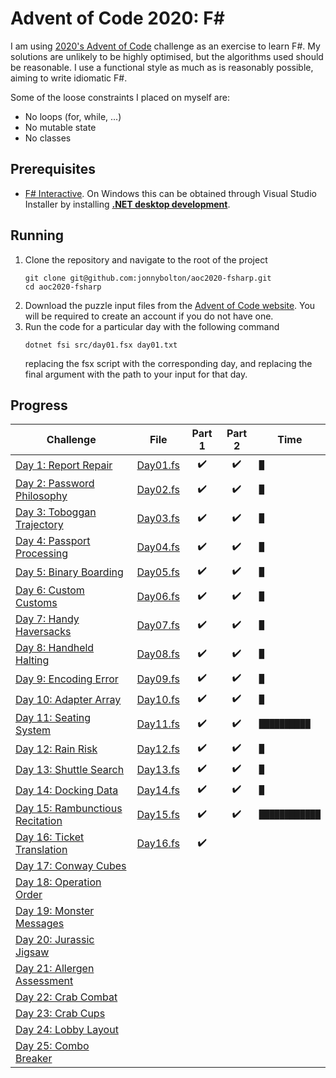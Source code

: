 # Advent of Code 2020: F# 
I am using [2020's Advent of Code](https://adventofcode.com/) challenge as an exercise to learn F#.
My solutions are unlikely to be highly optimised, but the algorithms used should be reasonable.
I use a functional style as much as is reasonably possible, aiming to write idiomatic F#.

Some of the loose constraints I placed on myself are:
- No loops (for, while, ...)
- No mutable state
- No classes

## Prerequisites
- [F# Interactive](https://docs.microsoft.com/en-us/dotnet/fsharp/tools/fsharp-interactive/). On Windows this can be obtained through Visual Studio Installer by installing [**.NET desktop development**](https://docs.microsoft.com/en-us/visualstudio/ide/fsharp-visual-studio?view=vs-2019).

## Running
1. Clone the repository and navigate to the root of the project
   ```
   git clone git@github.com:jonnybolton/aoc2020-fsharp.git
   cd aoc2020-fsharp
   ```
2. Download the puzzle input files from the [Advent of Code website](https://adventofcode.com/2020). You will be required to create an account if you do not have one.
3. Run the code for a particular day with the following command
   ```
   dotnet fsi src/day01.fsx day01.txt
   ```
   replacing the fsx script with the corresponding day, and replacing the final argument with the path to your input for that day.

## Progress
| Challenge                                                               | File                                | Part 1 | Part 2 | Time           |
|-------------------------------------------------------------------------|-------------------------------------|:------:|:------:|----------------|
| [Day 1: Report Repair](https://adventofcode.com/2020/day/1)             | [Day01.fs](aoc2020-fsharp/Day01.fs) | ✔️     | ✔️     | `█           ` |
| [Day 2: Password Philosophy](https://adventofcode.com/2020/day/2)       | [Day02.fs](aoc2020-fsharp/Day02.fs) | ✔️     | ✔️     | `█           ` |
| [Day 3: Toboggan Trajectory](https://adventofcode.com/2020/day/3)       | [Day03.fs](aoc2020-fsharp/Day03.fs) | ✔️     | ✔️     | `█           ` |
| [Day 4: Passport Processing](https://adventofcode.com/2020/day/4)       | [Day04.fs](aoc2020-fsharp/Day04.fs) | ✔️     | ✔️     | `█           ` |
| [Day 5: Binary Boarding](https://adventofcode.com/2020/day/5)           | [Day05.fs](aoc2020-fsharp/Day05.fs) | ✔️     | ✔️     | `█           ` |
| [Day 6: Custom Customs](https://adventofcode.com/2020/day/6)            | [Day06.fs](aoc2020-fsharp/Day06.fs) | ✔️     | ✔️     | `█           ` |
| [Day 7: Handy Haversacks](https://adventofcode.com/2020/day/7)          | [Day07.fs](aoc2020-fsharp/Day07.fs) | ✔️     | ✔️     | `█           ` |
| [Day 8: Handheld Halting](https://adventofcode.com/2020/day/8)          | [Day08.fs](aoc2020-fsharp/Day08.fs) | ✔️     | ✔️     | `█           ` |
| [Day 9: Encoding Error](https://adventofcode.com/2020/day/9)            | [Day09.fs](aoc2020-fsharp/Day09.fs) | ✔️     | ✔️     | `█           ` |
| [Day 10: Adapter Array](https://adventofcode.com/2020/day/10)           | [Day10.fs](aoc2020-fsharp/Day10.fs) | ✔️     | ✔️     | `█           ` |
| [Day 11: Seating System](https://adventofcode.com/2020/day/11)          | [Day11.fs](aoc2020-fsharp/Day11.fs) | ✔️     | ✔️     | `██████████  ` |
| [Day 12: Rain Risk](https://adventofcode.com/2020/day/12)               | [Day12.fs](aoc2020-fsharp/Day12.fs) | ✔️     | ✔️     | `█           ` |
| [Day 13: Shuttle Search](https://adventofcode.com/2020/day/13)          | [Day13.fs](aoc2020-fsharp/Day13.fs) | ✔️     | ✔️     | `█           ` |
| [Day 14: Docking Data](https://adventofcode.com/2020/day/14)            | [Day14.fs](aoc2020-fsharp/Day14.fs) | ✔️     | ✔️     | `█           ` |
| [Day 15: Rambunctious Recitation](https://adventofcode.com/2020/day/15) | [Day15.fs](aoc2020-fsharp/Day15.fs) | ✔️     | ✔️     | `████████████` |
| [Day 16: Ticket Translation](https://adventofcode.com/2020/day/16)      | [Day16.fs](aoc2020-fsharp/Day16.fs) | ✔️     |        |                |
| [Day 17: Conway Cubes](https://adventofcode.com/2020/day/17)            |                                     |        |        |                |
| [Day 18: Operation Order](https://adventofcode.com/2020/day/18)         |                                     |        |        |                |
| [Day 19: Monster Messages](https://adventofcode.com/2020/day/19)        |                                     |        |        |                |
| [Day 20: Jurassic Jigsaw](https://adventofcode.com/2020/day/20)         |                                     |        |        |                |
| [Day 21: Allergen Assessment](https://adventofcode.com/2020/day/21)     |                                     |        |        |                |
| [Day 22: Crab Combat](https://adventofcode.com/2020/day/22)             |                                     |        |        |                |
| [Day 23: Crab Cups](https://adventofcode.com/2020/day/23)               |                                     |        |        |                |
| [Day 24: Lobby Layout](https://adventofcode.com/2020/day/24)            |                                     |        |        |                |
| [Day 25: Combo Breaker](https://adventofcode.com/2020/day/25)           |                                     |        |        |                |
